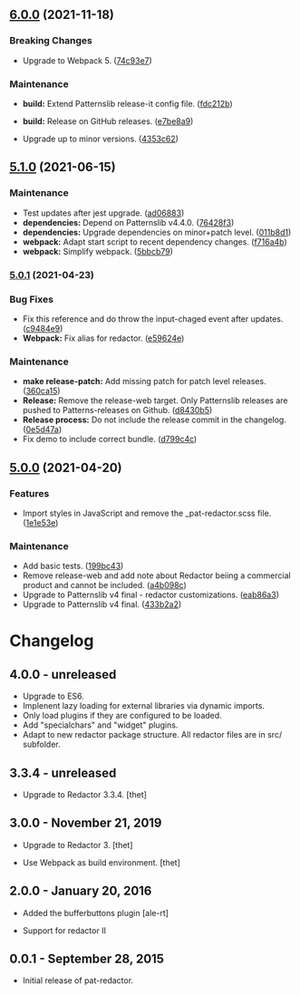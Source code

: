 ## [6.0.0](https://github.com/patternslib/pat-redactor/compare/5.1.0...6.0.0) (2021-11-18)


### Breaking Changes

* Upgrade to Webpack 5. ([74c93e7](https://github.com/patternslib/pat-redactor/commit/74c93e7f63bb63930b91720fe5183d091cb3caff))



### Maintenance

* **build:** Extend Patternslib release-it config file. ([fdc212b](https://github.com/patternslib/pat-redactor/commit/fdc212b72a068ff96dc343fdf26248eb0edafe74))

* **build:** Release on GitHub releases. ([e7be8a9](https://github.com/patternslib/pat-redactor/commit/e7be8a9bdb107637baa28bd48ae0cc457df42ae9))

* Upgrade up to minor versions. ([4353c62](https://github.com/patternslib/pat-redactor/commit/4353c62591102891a622de0624bf7d8efbb0f196))

## [5.1.0](https://github.com/patternslib/pat-redactor/compare/5.0.1...5.1.0) (2021-06-15)


### Maintenance

* Test updates after jest upgrade. ([ad06883](https://github.com/patternslib/pat-redactor/commit/ad06883b8e7f379170b351fe40ee56cc6c2641b9))
* **dependencies:** Depend on Patternslib v4.4.0. ([76428f3](https://github.com/patternslib/pat-redactor/commit/76428f33188f5748bcc7125b47bd53ba2f015bca))
* **dependencies:** Upgrade dependencies on minor+patch level. ([011b8d1](https://github.com/patternslib/pat-redactor/commit/011b8d1130e04c129e6124116d36bca9f8f2bfde))
* **webpack:** Adapt start script to recent dependency changes. ([f716a4b](https://github.com/patternslib/pat-redactor/commit/f716a4b1e96bd01c7895ba43d7761cd4b1c714c4))
* **webpack:** Simplify webpack. ([5bbcb79](https://github.com/patternslib/pat-redactor/commit/5bbcb794c5873a3504237c1d60c8aeefa150f2c0))

### [5.0.1](https://github.com/patternslib/pat-redactor/compare/5.0.0...5.0.1) (2021-04-23)


### Bug Fixes

* Fix this reference and do throw the input-chaged event after updates. ([c9484e9](https://github.com/patternslib/pat-redactor/commit/c9484e930e1a2411f3b97eb6f8e0d9e033aed5f1))
* **Webpack:** Fix alias for redactor. ([e59624e](https://github.com/patternslib/pat-redactor/commit/e59624e64b81140504205d27864dda7fec4cc166))


### Maintenance

* **make release-patch:** Add missing patch for patch level releases. ([360ca15](https://github.com/patternslib/pat-redactor/commit/360ca15266114bea56085d650bd6d292b1dcc0d4))
* **Release:** Remove the release-web target. Only Patternslib releases are pushed to Patterns-releases on Github. ([d8430b5](https://github.com/patternslib/pat-redactor/commit/d8430b510449d4779100f78d13e905e76494362d))
* **Release process:** Do not include the release commit in the changelog. ([0e5d47a](https://github.com/patternslib/pat-redactor/commit/0e5d47aecab602d33e7216d8763a3485c93470cd))
* Fix demo to include correct bundle. ([d799c4c](https://github.com/patternslib/pat-redactor/commit/d799c4c60addb8a2ea26566c20b36d1d34ebbdb8))

## [5.0.0](https://github.com/patternslib/pat-redactor/compare/0.0.2...5.0.0) (2021-04-20)


### Features

* Import styles in JavaScript and remove the _pat-redactor.scss file. ([1e1e53e](https://github.com/patternslib/pat-redactor/commit/1e1e53e4f70da188d28a3e9c1ac409226214b997))


### Maintenance

* Add basic tests. ([199bc43](https://github.com/patternslib/pat-redactor/commit/199bc436b8d548f10b94d2212d67a9026fc1d550))
* Remove release-web and add note about Redactor beiing a commercial product and cannot be included. ([a4b098c](https://github.com/patternslib/pat-redactor/commit/a4b098c8dbdeff12c842d26a5df07a3476b058f2))
* Upgrade to Patternslib v4 final - redactor customizations. ([eab86a3](https://github.com/patternslib/pat-redactor/commit/eab86a3b6e98f7662595add1a483c7aac016bfd1))
* Upgrade to Patternslib v4 final. ([433b2a2](https://github.com/patternslib/pat-redactor/commit/433b2a2e2f27f676f52015f8007d0afc109df7d9))

# Changelog


## 4.0.0 - unreleased

- Upgrade to ES6.
- Implenent lazy loading for external libraries via dynamic imports.
- Only load plugins if they are configured to be loaded.
- Add "specialchars" and "widget" plugins.
- Adapt to new redactor package structure.
  All redactor files are in src/ subfolder.


## 3.3.4 - unreleased

- Upgrade to Redactor 3.3.4.
  [thet]


## 3.0.0 - November 21, 2019

- Upgrade to Redactor 3.
  [thet]

- Use Webpack as build environment.
  [thet]


## 2.0.0 - January 20, 2016

- Added the bufferbuttons plugin
  [ale-rt]

- Support for redactor II

## 0.0.1 - September 28, 2015

- Initial release of pat-redactor.
